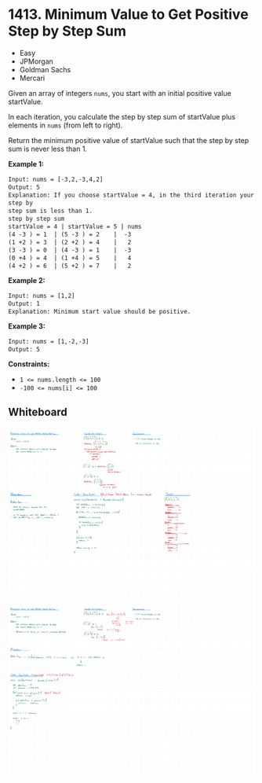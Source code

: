 # 1413. Minimum Value to Get Positive Step by Step Sum
- Easy
- JPMorgan
- Goldman Sachs
- Mercari

Given an array of integers `nums`, you start with an initial positive value
startValue.

In each iteration, you calculate the step by step sum of startValue plus
elements in `nums` (from left to right).

Return the minimum positive value of startValue such that the step by step sum
is never less than 1.

**Example 1:**
```
Input: nums = [-3,2,-3,4,2]
Output: 5
Explanation: If you choose startValue = 4, in the third iteration your step by
step sum is less than 1.
step by step sum
startValue = 4 | startValue = 5 | nums
(4 -3 ) = 1  | (5 -3 ) = 2    |  -3
(1 +2 ) = 3  | (2 +2 ) = 4    |   2
(3 -3 ) = 0  | (4 -3 ) = 1    |  -3
(0 +4 ) = 4  | (1 +4 ) = 5    |   4
(4 +2 ) = 6  | (5 +2 ) = 7    |   2
```

**Example 2:**
```
Input: nums = [1,2]
Output: 1
Explanation: Minimum start value should be positive.
```

**Example 3:**
```
Input: nums = [1,-2,-3]
Output: 5
```

**Constraints:**
- `1 <= nums.length <= 100`
- `-100 <= nums[i] <= 100`

## Whiteboard
![Whiteboard Image 01][whiteboard-image-01]
![Whiteboard Image 02][whiteboard-image-02]

<!-- Refs -->
[whiteboard-image-01]: whiteboard-01.jpg
[whiteboard-image-02]: whiteboard-02.jpg
